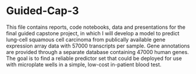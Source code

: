 # Guided-Cap-3
This file contains reports, code notebooks, data and presentations for the final guided capstone project, in which I will develop a model to predict lung-cell squamous cell carcinoma from publically available gene expression array data with 57000 transcripts per sample.  Gene annotations are provided through a separate database containing 47000 human genes.  The goal is to find a reliable predictor set that could be deployed for use with microplate wells in a simple, low-cost in-patient blood test.
